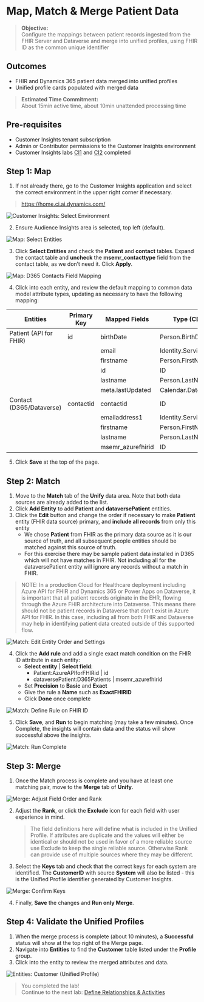 # Map, Match & Merge Patient Data
>**Objective:**<br>
Configure the mappings between patient records ingested from the FHIR Server and Dataverse and merge into unified profiles, using FHIR ID as the common unique identifier 

## Outcomes
* FHIR and Dynamics 365 patient data merged into unified profiles
* Unified profile cards populated with merged data 
> **Estimated Time Commitment:**<br>
> About 15min active time, about 10min unattended processing time

## Pre-requisites
* Customer Insights tenant subscription
* Admin or Contributor permissions to the Customer Insights environment
* Customer Insights labs [CI1](https://github.com/microsoft/MC4H-Acceleration/tree/main/PatientOutreach_UserStoryTraining/4_Customer_Insights_Config/Lab_CI1) and [CI2](https://github.com/microsoft/MC4H-Acceleration/tree/main/PatientOutreach_UserStoryTraining/4_Customer_Insights_Config/Lab_CI2) completed

## Step 1: Map

1.	If not already there, go to the Customer Insights application and select the correct environment in the upper right corner if necessary.<br>
> https://home.ci.ai.dynamics.com/

![Customer Insights: Select Environment](./Images/CIEnvironmentSelection.png)

2. Ensure Audience Insights area is selected, top left (default).

![Map: Select Entities](./Images/MapSelectEntities.png)

3.	Click **Select Entities** and check the **Patient** and **contact** tables. Expand the contact table and **uncheck** the **msemr_contacttype** field from the contact table, as we don’t need it.  Click **Apply**.

![Map: D365 Contacts Field Mapping](./Images/MapDVContactMaps.png)

4.	Click into each entity, and review the default mapping to common data model attribute types, updating as necessary to have the following mapping:

| Entities | Primary Key | Mapped Fields | Type (CDM) |
| --- | --- | --- | --- |
| Patient (API for FHIR) | id | birthDate | Person.BirthDate |
| | | email | Identity.Service.Email |
| | | firstname | Person.FirstName |
| | | id | ID |
| | | lastname | Person.LastName |
| | | meta.lastUpdated | Calendar.Date |
| Contact (D365/Dataverse) | contactid | contactid | ID |
| | | emailaddress1 | Identity.Service.Email |
| | | firstname | Person.FirstName |
| | | lastname | Person.LastName |
| | | msemr_azurefhirid	| ID |

5.	Click **Save** at the top of the page.

## Step 2: Match
1.	Move to the **Match** tab of the **Unify** data area. Note that both data sources are already added to the list. 
2.	Click **Add Entity** to add **Patient** and **dataversePatient** entities.
3. Click the **Edit** button and change the order if necessary to make **Patient** entity (FHIR data source) primary, and **include all records** from only this entity
    * We chose **Patient** from FHIR as the primary data source as it is our source of truth, and all subsequent people entities should be matched against this source of truth.
    * For this exercise there may be sample patient data installed in D365 which will not have matches in FHIR. Not including all for the dataversePatient entity will ignore any records without a match in FHIR.

> NOTE: In a production Cloud for Healthcare deployment including Azure API for FHIR and Dynamics 365 or Power Apps on Dataverse, it is important that all patient records originate in the EHR, flowing through the Azure FHIR architecture into Dataverse. This means there should not be patient records in Dataverse that don't exist in Azure API for FHIR. In this case, including all from both FHIR and Dataverse may help in identifying patient data created outside of this supported flow. 

![Match: Edit Entity Order and Settings](./Images/MatchEditFHIR.png)

4.	Click the **Add rule** and add a single exact match condition on the FHIR ID attribute in each entity:
    * **Select entity** | **Select field**: 
        * Patient:AzureAPIforFHIRid | id
        * dataversePatient:D365Patients | msemr_azurefhirid
    * Set **Precision** to **Basic** and **Exact**
    * Give the rule a **Name** such as **ExactFHIRID**
    * Click **Done** once complete

![Match: Define Rule on FHIR ID](./Images/MatchFHIRIDRule.png)

5.	Click **Save**, and **Run** to begin matching (may take a few minutes). Once Complete, the insights will contain data and the status will show successful above the insights.

![Match: Run Complete](./Images/Match.png)

## Step 3: Merge

1.	Once the Match process is complete and you have at least one matching pair, move to the **Merge** tab of **Unify**.

![Merge: Adjust Field Order and Rank](./Images/Merge.png)

2. Adjust the **Rank**, or click the **Exclude** icon for each field with user experience in mind. 
    > The field definitions here will define what is included in the Unified Profile. If attributes are duplicate and the values will either be identical or should not be used in favor of a more reliable source use Exclude to keep the single reliable source. Otherwise Rank can provide use of multiple sources where they may be different.
3. Select the **Keys** tab and check that the correct keys for each system are identified. The **CustomerID** with source **System** will also be listed - this is the Unified Profile identifier generated by Customer Insights.

![Merge: Confirm Keys](./Images/MergeKeys.png)

4. Finally, **Save** the changes and **Run only Merge**.

## Step 4: Validate the Unified Profiles

1. When the merge process is complete (about 10 minutes), a **Successful** status will show at the top right of the Merge page.
2. Navigate into **Entities** to find the **Customer** table listed under the **Profile** group. 
3.	Click into the entity to review the merged attributes and data. 

![Entities: Customer (Unified Profile)](./Images/UnifiedCustomerEntity.png)

> You completed the lab!<br>
Continue to the next lab: [Define Relationships & Activities](https://github.com/microsoft/MC4H-Acceleration/tree/main/PatientOutreach_UserStoryTraining/4_Customer_Insights_Config/Lab_CI4)